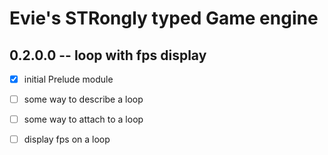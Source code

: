# Evie's STRongly typed Game engine

## 0.2.0.0 -- loop with fps display
 - [x] initial Prelude module
 - [ ] some way to describe a loop
 - [ ] some way to attach to a loop
 - [ ] display fps on a loop

